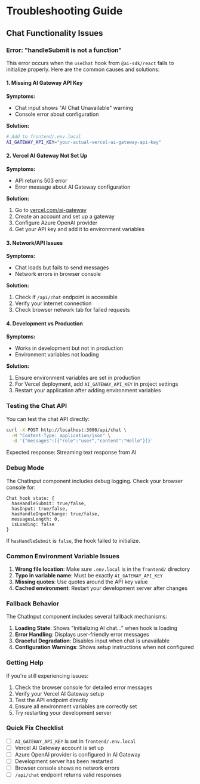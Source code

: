 # Troubleshooting Guide

## Chat Functionality Issues

### Error: "handleSubmit is not a function"

This error occurs when the `useChat` hook from `@ai-sdk/react` fails to initialize properly. Here are the common causes and solutions:

#### 1. Missing AI Gateway API Key

**Symptoms:**
- Chat input shows "AI Chat Unavailable" warning
- Console error about configuration

**Solution:**
```bash
# Add to frontend/.env.local
AI_GATEWAY_API_KEY="your-actual-vercel-ai-gateway-api-key"
```

#### 2. Vercel AI Gateway Not Set Up

**Symptoms:**
- API returns 503 error
- Error message about AI Gateway configuration

**Solution:**
1. Go to [vercel.com/ai-gateway](https://vercel.com/ai-gateway)
2. Create an account and set up a gateway
3. Configure Azure OpenAI provider
4. Get your API key and add it to environment variables

#### 3. Network/API Issues

**Symptoms:**
- Chat loads but fails to send messages
- Network errors in browser console

**Solution:**
1. Check if `/api/chat` endpoint is accessible
2. Verify your internet connection
3. Check browser network tab for failed requests

#### 4. Development vs Production

**Symptoms:**
- Works in development but not in production
- Environment variables not loading

**Solution:**
1. Ensure environment variables are set in production
2. For Vercel deployment, add `AI_GATEWAY_API_KEY` in project settings
3. Restart your application after adding environment variables

### Testing the Chat API

You can test the chat API directly:

```bash
curl -X POST http://localhost:3000/api/chat \
  -H "Content-Type: application/json" \
  -d '{"messages":[{"role":"user","content":"Hello"}]}'
```

Expected response: Streaming text response from AI

### Debug Mode

The ChatInput component includes debug logging. Check your browser console for:

```
Chat hook state: {
  hasHandleSubmit: true/false,
  hasInput: true/false,
  hasHandleInputChange: true/false,
  messagesLength: 0,
  isLoading: false
}
```

If `hasHandleSubmit` is `false`, the hook failed to initialize.

### Common Environment Variable Issues

1. **Wrong file location**: Make sure `.env.local` is in the `frontend/` directory
2. **Typo in variable name**: Must be exactly `AI_GATEWAY_API_KEY`
3. **Missing quotes**: Use quotes around the API key value
4. **Cached environment**: Restart your development server after changes

### Fallback Behavior

The ChatInput component includes several fallback mechanisms:

1. **Loading State**: Shows "Initializing AI chat..." when hook is loading
2. **Error Handling**: Displays user-friendly error messages
3. **Graceful Degradation**: Disables input when chat is unavailable
4. **Configuration Warnings**: Shows setup instructions when not configured

### Getting Help

If you're still experiencing issues:

1. Check the browser console for detailed error messages
2. Verify your Vercel AI Gateway setup
3. Test the API endpoint directly
4. Ensure all environment variables are correctly set
5. Try restarting your development server

### Quick Fix Checklist

- [ ] `AI_GATEWAY_API_KEY` is set in `frontend/.env.local`
- [ ] Vercel AI Gateway account is set up
- [ ] Azure OpenAI provider is configured in AI Gateway
- [ ] Development server has been restarted
- [ ] Browser console shows no network errors
- [ ] `/api/chat` endpoint returns valid responses